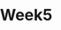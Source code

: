 # Week5
<html>
  <head>
    <meta charset="utf-8" />
    <meta name="viewport" content="initial-scale=1, maximum-scale=1, user-scalable=no" />
    <title>Tutorial 1 - ArcGIS API for JavaScript - Display a map</title>

  <style>
      html,
      body,
      #viewDiv {
        padding: 0;
        margin: 0;
        height: 100%;
        width: 100%;
      }
  </style>

<link rel="stylesheet" href="https://js.arcgis.com/4.18/esri/themes/light/main.css">
<script src="https://js.arcgis.com/4.18/"></script>

  </head>
  <body>
    <div id="viewDiv"></div>
  </body>
  
<script>
      require(["esri/config","esri/Map", "esri/views/MapView"], function (esriConfig,Map, MapView) {

});
</script>
  
</html>
